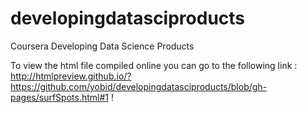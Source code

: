 # developingdatasciproducts
Coursera Developing Data Science Products

To view the html file compiled online you can go to the following  link : http://htmlpreview.github.io/?https://github.com/yobid/developingdatasciproducts/blob/gh-pages/surfSpots.html#1 !

